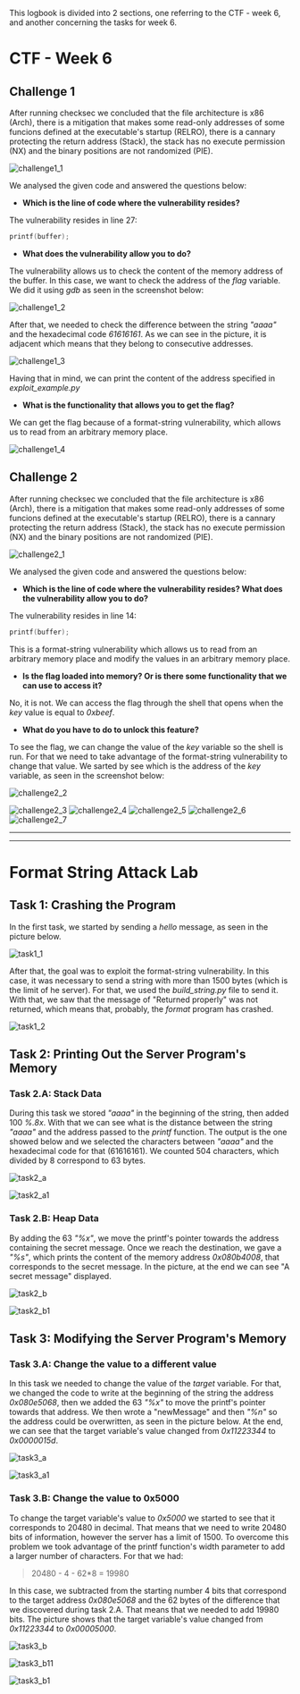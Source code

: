 This logbook is divided into 2 sections, one referring to the CTF - week 6, and another concerning the tasks for week 6.

# CTF - Week 6

## Challenge 1

After running checksec we concluded that the file architecture is x86 (Arch), there is a mitigation that makes some read-only addresses of some funcions defined at the executable's startup (RELRO), there is a cannary protecting the return address (Stack), the stack has no execute permission (NX) and the binary positions are not randomized (PIE).

![challenge1_1](LOGBOOK_screenshots/LOGBOOK6/challenge1_1.png)

We analysed the given code and answered the questions below:

* **Which is the line of code where the vulnerability resides?**

The vulnerability resides in line 27:

```c
printf(buffer);
```

* **What does the vulnerability allow you to do?**

The vulnerability allows us to check the content of the memory address of the buffer. In this case, we want to check the address of the *flag* variable. We did it using *gdb* as seen in the screenshot below:

![challenge1_2](LOGBOOK_screenshots/LOGBOOK6/challenge1_2.png)

After that, we needed to check the difference between the string *"aaaa"* and the hexadecimal code *61616161*. As we can see in the picture, it is adjacent which means that they belong to consecutive addresses.

![challenge1_3](LOGBOOK_screenshots/LOGBOOK6/challenge1_3.png)

Having that in mind, we can print the content of the address specified in *exploit_example.py*

* **What is the functionality that allows you to get the flag?**

We can get the flag because of a format-string vulnerability, which allows us to read from an arbitrary memory place.

![challenge1_4](LOGBOOK_screenshots/LOGBOOK6/challenge1_4.png)


## Challenge 2

After running checksec we concluded that the file architecture is x86 (Arch), there is a mitigation that makes some read-only addresses of some funcions defined at the executable's startup (RELRO), there is a cannary protecting the return address (Stack), the stack has no execute permission (NX) and the binary positions are not randomized (PIE).

![challenge2_1](LOGBOOK_screenshots/LOGBOOK6/challenge2_1.png)

We analysed the given code and answered the questions below:


* **Which is the line of code where the vulnerability resides? What does the vulnerability allow you to do?**

The vulnerability resides in line 14:

```c
printf(buffer);
```

This is a format-string vulnerability which allows us to read from an arbitrary memory place and modify the values in an arbitrary memory place.

* **Is the flag loaded into memory? Or is there some functionality that we can use to access it?**

No, it is not. We can access the flag through the shell that opens when the *key* value is equal to *0xbeef*.

* **What do you have to do to unlock this feature?**

To see the flag, we can change the value of the *key* variable so the shell is run. For that we need to take advantage of the format-string vulnerability to change that value. We sarted by see which is the address of the *key* variable, as seen in the screenshot below:

![challenge2_2](LOGBOOK_screenshots/LOGBOOK6/challenge2_2.png)

![challenge2_3](LOGBOOK_screenshots/LOGBOOK6/challenge2_3.png)
![challenge2_4](LOGBOOK_screenshots/LOGBOOK6/challenge2_4.png)
![challenge2_5](LOGBOOK_screenshots/LOGBOOK6/challenge2_5.png)
![challenge2_6](LOGBOOK_screenshots/LOGBOOK6/challenge2_6.png)
![challenge2_7](LOGBOOK_screenshots/LOGBOOK6/challenge2_7.png)

____
____

# Format String Attack Lab

## Task 1: Crashing the Program

In the first task, we started by sending a *hello* message, as seen in the picture below.

![task1_1](LOGBOOK_screenshots/LOGBOOK6/task1_1.png)

After that, the goal was to exploit the format-string vulnerability. In this case, it was necessary to send a string with more than 1500 bytes (which is the limit of he server). For that, we used the *build_string.py* file to send it. With that, we saw that the message of "Returned properly" was not returned, which means that, probably, the *format* program has crashed.

![task1_2](LOGBOOK_screenshots/LOGBOOK6/task1_2.png)

## Task 2: Printing Out the Server Program's Memory

### Task 2.A: Stack Data

During this task we stored *"aaaa"* in the beginning of the string, then added 100 *%.8x*. With that we can see what is the distance between the string *"aaaa"* and the address passed to the *printf* function. The output is the one showed below and we selected the characters between *"aaaa"* and the hexadecimal code for that (61616161). We counted 504 characters, which divided by 8 correspond to 63 bytes.

![task2_a](LOGBOOK_screenshots/LOGBOOK6/task2_a.png)

![task2_a1](LOGBOOK_screenshots/LOGBOOK6/task2_a1.png)

### Task 2.B: Heap Data

By adding the 63 *"%x"*, we move the printf's pointer towards the address containing the secret message. Once we reach the destination, we gave a *"%s"*, which prints the content of the memory address *0x080b4008*, that corresponds to the secret message. In the picture, at the end we can see "A secret message" displayed.

![task2_b](LOGBOOK_screenshots/LOGBOOK6/task2_b.png)

![task2_b1](LOGBOOK_screenshots/LOGBOOK6/task2_b1.png)

## Task 3: Modifying the Server Program's Memory

### Task 3.A: Change the value to a different value

In this task we needed to change the value of the *target* variable. For that, we changed the code to write at the beginning of the string the address *0x080e5068*, then we added the 63 *"%x"* to move the printf's pointer towards that address. We then wrote a "newMessage" and then *"%n"* so the address could be overwritten, as seen in the picture below. At the end, we can see that the target variable's value changed from *0x11223344* to *0x0000015d*.

![task3_a](LOGBOOK_screenshots/LOGBOOK6/task3_a.png)

![task3_a1](LOGBOOK_screenshots/LOGBOOK6/task3_a1.png)

### Task 3.B: Change the value to 0x5000

To change the target variable's value to *0x5000* we started to see that it corresponds to 20480 in decimal. That means that we need to write 20480 bits of information, however the server has a limit of 1500. To overcome this problem we took advantage of the printf function's width parameter to add a larger number of characters. For that we had: 

> 20480 - 4 - 62*8 = 19980

In this case, we subtracted from the starting number 4 bits that correspond to the target address *0x080e5068* and the 62 bytes of the difference that we discovered during task 2.A. That means that we needed to add 19980 bits. The picture shows that the target variable's value changed from *0x11223344* to *0x00005000*.

![task3_b](LOGBOOK_screenshots/LOGBOOK6/task3_b.png)

![task3_b11](LOGBOOK_screenshots/LOGBOOK6/task3_b11.png)

![task3_b1](LOGBOOK_screenshots/LOGBOOK6/task3_b1.png)
